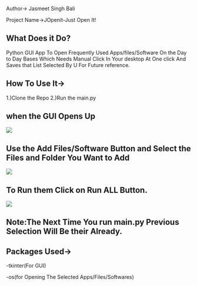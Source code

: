 Author-> Jasmeet Singh Bali

Project Name->JOpenit-Just Open It!

What Does it Do?
----------------------
Python GUI App To Open Frequently Used Apps/files/Software  On the Day to Day Bases Which Needs Manual Click 
In Your desktop At One click And Saves that List Selected By U For Future reference.


How To Use It->
------------------
1.)Clone the Repo
2.)Run the main.py 

when the GUI Opens Up 
--------------

<img src="https://user-images.githubusercontent.com/67728575/97702537-2bcacf80-1ad5-11eb-8bff-a8a9b8b2eed6.png">



Use the Add Files/Software Button and Select the Files and Folder You Want to Add
------------
<img src="https://user-images.githubusercontent.com/67728575/97702584-413ff980-1ad5-11eb-94ca-68bfd0b9e869.png">



To Run them Click on Run ALL Button.
---------
<img src="https://user-images.githubusercontent.com/67728575/97702624-53219c80-1ad5-11eb-9bc3-8a693b998f21.png">

Note:The Next Time You run main.py Previous Selection Will Be their Already.
-------



Packages Used->
---------------
-tkinter(For GUI)

-os(for Opening The Selected Apps/Files/Softwares)

